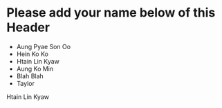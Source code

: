 # Please add your name below of this Header

- Aung Pyae Son Oo
- Hein Ko Ko
- Htain Lin Kyaw
- Aung Ko Min
- Blah Blah
- Taylor

Htain Lin Kyaw